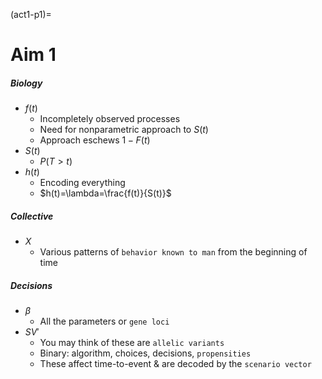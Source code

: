 (act1-p1)=
# Aim 1


##### Biology
- $f(t)$
   - Incompletely observed processes
   - Need for nonparametric approach to $S(t)$
   - Approach eschews $1 - F(t)$
- $S(t)$
   - $P(T>t)$
- $h(t)$
   - Encoding everything
   - $h(t)=\lambda=\frac{f(t)}{S(t)}$

##### Collective
- $X$ 
   - Various patterns of `behavior known to man` from the beginning of time

##### Decisions
- $\beta$
   - All the parameters or `gene loci` 
- $SV'$
   - You may think of these are `allelic variants` 
   - Binary: algorithm, choices, decisions, `propensities` 
   - These affect time-to-event & are decoded by the `scenario vector`
